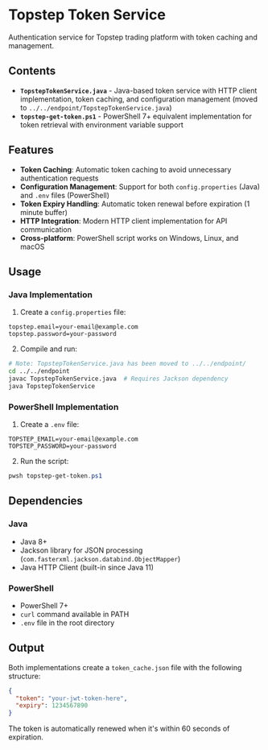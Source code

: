 # Topstep Token Service

Authentication service for Topstep trading platform with token caching and management.

## Contents

- **`TopstepTokenService.java`** - Java-based token service with HTTP client implementation, token caching, and configuration management (moved to `../../endpoint/TopstepTokenService.java`)
- **`topstep-get-token.ps1`** - PowerShell 7+ equivalent implementation for token retrieval with environment variable support

## Features

- **Token Caching**: Automatic token caching to avoid unnecessary authentication requests
- **Configuration Management**: Support for both `config.properties` (Java) and `.env` files (PowerShell)
- **Token Expiry Handling**: Automatic token renewal before expiration (1 minute buffer)
- **HTTP Integration**: Modern HTTP client implementation for API communication
- **Cross-platform**: PowerShell script works on Windows, Linux, and macOS

## Usage

### Java Implementation

1. Create a `config.properties` file:
```properties
topstep.email=your-email@example.com
topstep.password=your-password
```

2. Compile and run:
```bash
# Note: TopstepTokenService.java has been moved to ../../endpoint/
cd ../../endpoint
javac TopstepTokenService.java  # Requires Jackson dependency
java TopstepTokenService
```

### PowerShell Implementation

1. Create a `.env` file:
```env
TOPSTEP_EMAIL=your-email@example.com
TOPSTEP_PASSWORD=your-password
```

2. Run the script:
```powershell
pwsh topstep-get-token.ps1
```

## Dependencies

### Java
- Java 8+
- Jackson library for JSON processing (`com.fasterxml.jackson.databind.ObjectMapper`)
- Java HTTP Client (built-in since Java 11)

### PowerShell
- PowerShell 7+
- `curl` command available in PATH
- `.env` file in the root directory

## Output

Both implementations create a `token_cache.json` file with the following structure:
```json
{
  "token": "your-jwt-token-here",
  "expiry": 1234567890
}
```

The token is automatically renewed when it's within 60 seconds of expiration.